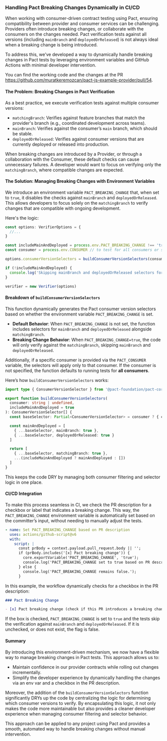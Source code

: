 ### Handling Pact Breaking Changes Dynamically in CI/CD

When working with consumer-driven contract testing using Pact, ensuring compatibility between provider and consumer services can be challenging. Providers often introduce breaking changes, or collaborate with the consumers on the changes needed. Pact verification tests against all versions (including `mainBranch` and `deployedOrReleased`) is not always ideal when a breaking change is being introduced.

To address this, we’ve developed a way to dynamically handle breaking changes in Pact tests by leveraging environment variables and GitHub Actions with minimal developer intervention.

You can find the working code and the changes at the PR https://github.com/muratkeremozcan/pact-js-example-provider/pull/54.

#### The Problem: Breaking Changes in Pact Verification

As a best practice, we execute verification tests against multiple consumer versions:

- `matchingBranch`: Verifies against feature branches that match the provider's branch (e.g., coordinated development across teams).
- `mainBranch`: Verifies against the consumer’s `main` branch, which should be stable.
- `deployedOrReleased`: Verifies against consumer versions that are currently deployed or released into production.

When breaking changes are introduced by a Provider, or through a collaboration with the Consumer, these default checks can cause unnecessary failures. A developer would want to focus on verifying only the `matchingBranch`, where compatible changes are expected.

#### The Solution: Managing Breaking Changes with Environment Variables

We introduce an environment variable `PACT_BREAKING_CHANGE` that, when set to `true`, it disables the checks against `mainBranch` and `deployedOrReleased`. This allows developers to focus solely on the `matchingBranch` to verify changes that are compatible with ongoing development.

Here's the logic:

```ts
const options: VerifierOptions = {
  //...
}

const includeMainAndDeployed = process.env.PACT_BREAKING_CHANGE !== 'true'
const consumer = process.env.CONSUMER // to test for all consumers or selectively

options.consumerVersionSelectors = buildConsumerVersionSelectors(consumer, includeMainAndDeployed)

if (!includeMainAndDeployed) {
  console.log('Skipping mainBranch and deployedOrReleased selectors for breaking changes.')
}

verifier = new Verifier(options)
```

#### Breakdown of `buildConsumerVersionSelectors`

This function dynamically generates the Pact consumer version selectors based on whether the environment variable `PACT_BREAKING_CHANGE` is set.

- **Default Behavior**: When `PACT_BREAKING_CHANGE` is not set, the function includes selectors for `mainBranch` and `deployedOrReleased` alongside `matchingBranch`.
- **Breaking Change Behavior**: When `PACT_BREAKING_CHANGE=true`, the code will only verify against the `matchingBranch`, skipping `mainBranch` and `deployedOrReleased`.

Additionally, if a specific consumer is provided via the `PACT_CONSUMER` variable, the selectors will apply only to that consumer. If the consumer is not specified, the function defaults to running tests for **all consumers**.

Here’s how `buildConsumerVersionSelectors` works:

```ts
import type { ConsumerVersionSelector } from '@pact-foundation/pact-core'

export function buildConsumerVersionSelectors(
  consumer: string | undefined,
  includeMainAndDeployed = true
): ConsumerVersionSelector[] {
  const baseSelector: Partial<ConsumerVersionSelector> = consumer ? { consumer } : {}

  const mainAndDeployed = [
    { ...baseSelector, mainBranch: true },
    { ...baseSelector, deployedOrReleased: true }
  ]

  return [
    { ...baseSelector, matchingBranch: true },
    ...(includeMainAndDeployed ? mainAndDeployed : [])
  ]
}
```

This keeps the code DRY by managing both consumer filtering and selector logic in one place.

#### CI/CD Integration

To make this process seamless in CI, we check the PR description for a checkbox or label that indicates a breaking change. This way, the `PACT_BREAKING_CHANGE` environment variable is automatically set based on the committer’s input, without needing to manually adjust the tests.

```yaml
- name: Set PACT_BREAKING_CHANGE based on PR description
  uses: actions/github-script@v6
  with:
    script: |
      const prBody = context.payload.pull_request.body || '';
      if (prBody.includes('[x] Pact breaking change')) {
        core.exportVariable('PACT_BREAKING_CHANGE', 'true');
        console.log('PACT_BREAKING_CHANGE set to true based on PR description.');
      } else {
        console.log('PACT_BREAKING_CHANGE remains false.');
      }
```

In this example, the workflow dynamically checks for a checkbox in the PR description:

```markdown
### Pact Breaking Change

- [x] Pact breaking change (check if this PR introduces a breaking change)
```

If the box is checked, `PACT_BREAKING_CHANGE` is set to `true` and the tests skip the verification against `mainBranch` and `deployedOrReleased`. If it is unchecked, or does not exist, the flag is false.

#### Summary

By introducing this environment-driven mechanism, we now have a flexible way to manage breaking changes in Pact tests. This approach allows us to:

- Maintain confidence in our provider contracts while rolling out changes incrementally.
- Simplify the developer experience by dynamically handling the changes via an env var and a checkbox in the PR description.

Moreover, the addition of the `buildConsumerVersionSelectors` function significantly DRYs up the code by centralizing the logic for determining which consumer versions to verify. By encapsulating this logic, it not only makes the code more maintainable but also provides a cleaner developer experience when managing consumer filtering and selector behavior.

This approach can be applied to any project using Pact and provides a smooth, automated way to handle breaking changes without manual intervention.

